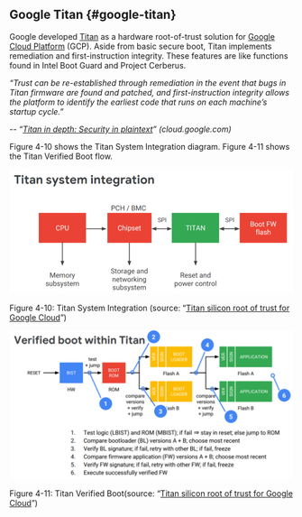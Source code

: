 <!--- @file
  google-titan.md for Understanding the UEFI Secure Boot Chain

  Copyright (c) 2019, Intel Corporation. All rights reserved.<BR>

  Redistribution and use in source (original document form) and 'compiled'
  forms (converted to PDF, epub, HTML and other formats) with or without
  modification, are permitted provided that the following conditions are met:

  1) Redistributions of source code (original document form) must retain the
     above copyright notice, this list of conditions and the following
     disclaimer as the first lines of this file unmodified.

  2) Redistributions in compiled form (transformed to other DTDs, converted to
     PDF, epub, HTML and other formats) must reproduce the above copyright
     notice, this list of conditions and the following disclaimer in the
     documentation and/or other materials provided with the distribution.

  THIS DOCUMENTATION IS PROVIDED BY TIANOCORE PROJECT "AS IS" AND ANY EXPRESS OR
  IMPLIED WARRANTIES, INCLUDING, BUT NOT LIMITED TO, THE IMPLIED WARRANTIES OF
  MERCHANTABILITY AND FITNESS FOR A PARTICULAR PURPOSE ARE DISCLAIMED. IN NO
  EVENT SHALL TIANOCORE PROJECT  BE LIABLE FOR ANY DIRECT, INDIRECT, INCIDENTAL,
  SPECIAL, EXEMPLARY, OR CONSEQUENTIAL DAMAGES (INCLUDING, BUT NOT LIMITED TO,
  PROCUREMENT OF SUBSTITUTE GOODS OR SERVICES; LOSS OF USE, DATA, OR PROFITS;
  OR BUSINESS INTERRUPTION) HOWEVER CAUSED AND ON ANY THEORY OF LIABILITY,
  WHETHER IN CONTRACT, STRICT LIABILITY, OR TORT (INCLUDING NEGLIGENCE OR
  OTHERWISE) ARISING IN ANY WAY OUT OF THE USE OF THIS DOCUMENTATION, EVEN IF
  ADVISED OF THE POSSIBILITY OF SUCH DAMAGE.

-->

## Google Titan {#google-titan}

Google developed [Titan](https://cloud.google.com/blog/products/gcp/titan-in-depth-security-in-plaintext) as a hardware root-of-trust solution for [Google Cloud Platform](https://cloud.google.com/) (GCP). Aside from basic secure boot, Titan implements remediation and first-instruction integrity. These features are like functions found in Intel Boot Guard and Project Cerberus.

_“Trust can be re-established through remediation in the event that bugs in Titan firmware are found and patched, and first-instruction integrity allows the platform to identify the earliest code that runs on each machine’s startup cycle.”_

_-- “[Titan in depth: Security in plaintext](https://cloud.google.com/blog/products/gcp/titan-in-depth-security-in-plaintext)” (cloud.google.com)_

Figure 4-10 shows the Titan System Integration diagram. Figure 4-11 shows the Titan Verified Boot flow.

![](media/image24.png)

Figure 4-10: Titan System Integration (source: “[Titan silicon root of trust for Google Cloud](https://keystone-enclave.org/workshop-website-2018/slides/Scott_Google_Titan.pdf)”)

![](media/image25.png)

Figure 4-11: Titan Verified Boot(source: “[Titan silicon root of trust for Google Cloud](https://keystone-enclave.org/workshop-website-2018/slides/Scott_Google_Titan.pdf)”)
